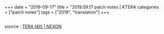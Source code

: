 +++
date = "2019-09-17"
title = "2019.09.17 patch notes | KTERA
categories = ["patch notes"]
tags = ["2019", "translation"]
+++

```

```

source : [TERA 테라 | NEXON](http://tera.nexon.com/news/update/view.aspx?n4articlesn=)
